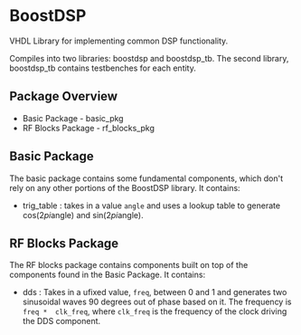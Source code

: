 BoostDSP
========

VHDL Library for implementing common DSP functionality.

Compiles into two libraries: boostdsp and boostdsp_tb. The second library, 
boostdsp_tb contains testbenches for each entity.

## Package Overview ##

- Basic Package - basic_pkg
- RF Blocks Package - rf_blocks_pkg

## Basic Package ##

The basic package contains some fundamental components, which don't rely on any 
other portions of the BoostDSP library. It contains:

- trig_table : takes in a value `angle` and uses a lookup table to generate 
cos(2*pi*angle) and sin(2*pi*angle).

## RF Blocks Package ##

The RF blocks package contains components built on top of the components found 
in the Basic Package. It contains:

- dds : Takes in a ufixed value, `freq`, between 0 and 1 and generates two 
sinusoidal waves 90 degrees out of phase based on it. The frequency is `freq * 
clk_freq`, where `clk_freq` is the frequency of the clock driving the DDS 
component.


